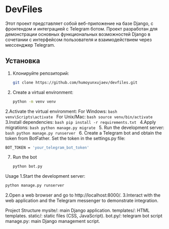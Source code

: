 # DevFiles

Этот проект представляет собой веб-приложение на базе Django, с фронтендом и интеграцией с Telegram ботом. Проект разработан для демонстрации основных функциональных возможностей Django в сочетании с интерфейсом пользователя и взаимодействием через мессенджер Telegram.

## Установка

1. Клонируйте репозиторий:
   ```bash
   git clone https://github.com/humoyunxujaev/devfiles.git
   
  1. Create a virtual environment:
     ```bash
     python -m venv venv
     ```

  2.Activate the virtual environment:
      For Windows:
         ```bash
         venv\Scripts\activate
         ```
      For Unix/Mac:
      ```bash
      source venv/bin/activate
      ```
  3.Install dependencies:
    ```bash
    pip install -r requirements.txt
    ```
  4.Apply migrations:
    ```bash
    python manage.py migrate
    ```
  5. Run the development server:
    ```bash
    python manage.py runserver
    ```
  6. Create a Telegram bot and obtain the token from BotFather. Set the token in the settings.py file:
  ```bash
  BOT_TOKEN = 'your_telegram_bot_token'
  ```
  7. Run the bot
      ```bash
      python bot.py
      ```
      

Usage
1.Start the development server:
  ```bash
python manage.py runserver
```
2.Open a web browser and go to http://localhost:8000/.
3.Interact with the web application and the Telegram messenger to demonstrate integration.

Project Structure 
mysite/: main Django application.
templates/: HTML templates.
static/: static files (CSS, JavaScript).
bot.py/: telegram bot script
manage.py: main Django management script.



    

